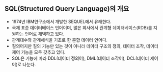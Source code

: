 ## SQL(Structured Query Language)의 개요

- 1974년 IBM연구소에서 개발한 SEQUEL에서 유래한다.
- 국제 표준 데이터베이스 언어이며, 많은 회사에서 관계형 데이터베이스(RDB)를 지원하는 언어로 채택하고 있다.
- 관계대수와 관계해석을 기초로 한 혼합 데이터 언어다.
- 질의어지만 질의 기능만 있는 것이 아니라 데이터 구조의 정의, 데이터 조작, 데이터 제어 기능을 모두 갖추고 있다.
- SQL은 기능에 따라 DDL(데이터 정의어), DML(데이터 조작어), DCL(데이터 제어어)로 나눈다.
